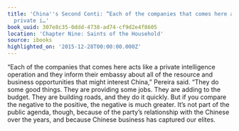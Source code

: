 ```yaml
---
title: 'China''s Second Conti: “Each of the companies that comes here acts like a
  private i…'
book_uuid: 307e8c35-0ddd-4738-ad74-cf9d2e4f8605
location: 'Chapter Nine: Saints of the Household'
source: ibooks
highlighted_on: '2015-12-28T00:00:00.000Z'
---
```


“Each of the companies that comes here acts like a private intelligence operation and they inform their embassy about all of the resource and business opportunities that might interest China,” Pereira said. “They do some good things. They are providing some jobs. They are adding to the budget. They are building roads, and they do it quickly. But if you compare the negative to the positive, the negative is much greater. It’s not part of the public agenda, though, because of the party’s relationship with the Chinese over the years, and because Chinese business has captured our elites.